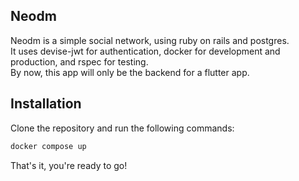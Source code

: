 ## Neodm

Neodm is a simple social network, using ruby on rails and postgres.   
It uses devise-jwt for authentication, docker for development and production, and rspec for testing.  
By now, this app will only be the backend for a flutter app.

## Installation

Clone the repository and run the following commands:

```bash
docker compose up
```

That's it, you're ready to go!
